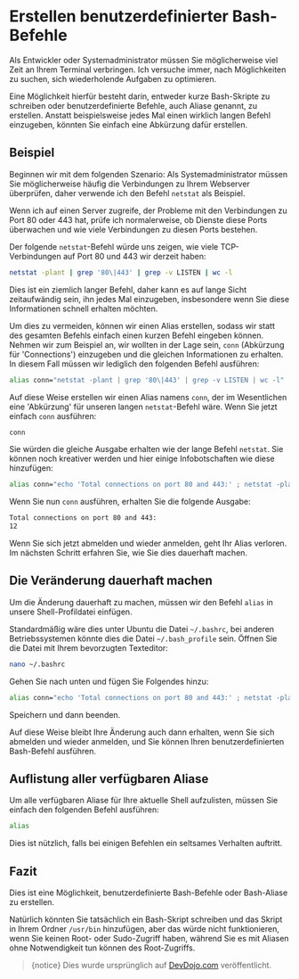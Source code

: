 # Erstellen benutzerdefinierter Bash-Befehle

Als Entwickler oder Systemadministrator müssen Sie möglicherweise viel Zeit an Ihrem Terminal verbringen. Ich versuche immer, nach Möglichkeiten zu suchen, sich wiederholende Aufgaben zu optimieren.

Eine Möglichkeit hierfür besteht darin, entweder kurze Bash-Skripte zu schreiben oder benutzerdefinierte Befehle, auch Aliase genannt, zu erstellen. Anstatt beispielsweise jedes Mal einen wirklich langen Befehl einzugeben, könnten Sie einfach eine Abkürzung dafür erstellen.

## Beispiel

Beginnen wir mit dem folgenden Szenario: Als Systemadministrator müssen Sie möglicherweise häufig die Verbindungen zu Ihrem Webserver überprüfen, daher verwende ich den Befehl `netstat` als Beispiel.

Wenn ich auf einen Server zugreife, der Probleme mit den Verbindungen zu Port 80 oder 443 hat, prüfe ich normalerweise, ob Dienste diese Ports überwachen und wie viele Verbindungen zu diesen Ports bestehen.

Der folgende `netstat`-Befehl würde uns zeigen, wie viele TCP-Verbindungen auf Port 80 und 443 wir derzeit haben:

```bash
netstat -plant | grep '80\|443' | grep -v LISTEN | wc -l
```

Dies ist ein ziemlich langer Befehl, daher kann es auf lange Sicht zeitaufwändig sein, ihn jedes Mal einzugeben, insbesondere wenn Sie diese Informationen schnell erhalten möchten.

Um dies zu vermeiden, können wir einen Alias erstellen, sodass wir statt des gesamten Befehls einfach einen kurzen Befehl eingeben können. Nehmen wir zum Beispiel an, wir wollten in der Lage sein, `conn` (Abkürzung für 'Connections') einzugeben und die gleichen Informationen zu erhalten. In diesem Fall müssen wir lediglich den folgenden Befehl ausführen:

```bash
alias conn="netstat -plant | grep '80\|443' | grep -v LISTEN | wc -l"
```

Auf diese Weise erstellen wir einen Alias namens `conn`, der im Wesentlichen eine 'Abkürzung' für unseren langen `netstat`-Befehl wäre. Wenn Sie jetzt einfach `conn` ausführen:

```bash
conn
```

Sie würden die gleiche Ausgabe erhalten wie der lange Befehl `netstat`.
Sie können noch kreativer werden und hier einige Infobotschaften wie diese hinzufügen:

```bash
alias conn="echo 'Total connections on port 80 and 443:' ; netstat -plant | grep '80\|443' | grep -v LISTEN | wc -l"
```

Wenn Sie nun `conn` ausführen, erhalten Sie die folgende Ausgabe:

```bash
Total connections on port 80 and 443:
12
```

Wenn Sie sich jetzt abmelden und wieder anmelden, geht Ihr Alias verloren. Im nächsten Schritt erfahren Sie, wie Sie dies dauerhaft machen.

## Die Veränderung dauerhaft machen

Um die Änderung dauerhaft zu machen, müssen wir den Befehl `alias` in unsere Shell-Profildatei einfügen.

Standardmäßig wäre dies unter Ubuntu die Datei `~/.bashrc`, bei anderen Betriebssystemen könnte dies die Datei `~/.bash_profile` sein. Öffnen Sie die Datei mit Ihrem bevorzugten Texteditor:

```bash
nano ~/.bashrc
```

Gehen Sie nach unten und fügen Sie Folgendes hinzu:

```bash
alias conn="echo 'Total connections on port 80 and 443:' ; netstat -plant | grep '80\|443' | grep -v LISTEN | wc -l"
```

Speichern und dann beenden.

Auf diese Weise bleibt Ihre Änderung auch dann erhalten, wenn Sie sich abmelden und wieder anmelden, und Sie können Ihren benutzerdefinierten Bash-Befehl ausführen.

## Auflistung aller verfügbaren Aliase

Um alle verfügbaren Aliase für Ihre aktuelle Shell aufzulisten, müssen Sie einfach den folgenden Befehl ausführen:

```bash
alias
```

Dies ist nützlich, falls bei einigen Befehlen ein seltsames Verhalten auftritt.

## Fazit

Dies ist eine Möglichkeit, benutzerdefinierte Bash-Befehle oder Bash-Aliase zu erstellen.

Natürlich könnten Sie tatsächlich ein Bash-Skript schreiben und das Skript in Ihrem Ordner `/usr/bin` hinzufügen, aber das würde nicht funktionieren, wenn Sie keinen Root- oder Sudo-Zugriff haben, während Sie es mit Aliasen ohne Notwendigkeit tun können des Root-Zugriffs.

> {notice} Dies wurde ursprünglich auf [DevDojo.com](https://devdojo.com/bobbyiliev/how-to-create-custom-bash-commands) veröffentlicht.
